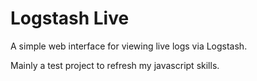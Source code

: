  Logstash Live
===============

A simple web interface for viewing live logs via Logstash.


Mainly a test project to refresh my javascript skills.
